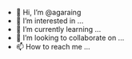 - 👋 Hi, I’m @agaraing
- 👀 I’m interested in ...
- 🌱 I’m currently learning ...
- 💞️ I’m looking to collaborate on ...
- 📫 How to reach me ...

<!---
agaraing/agaraing is a ✨ special ✨ repository because its `README.md` (this file) appears on your GitHub profile.
You can click the Preview link to take a look at your changes.
--->
